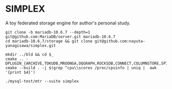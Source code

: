 # SIMPLEX

A toy federated storage engine for author's personal study.

```
git clone -b mariadb-10.6.7 --depth=1 git@github.com:MariaDB/server.git mariadb-10.6.7
cd mariadb-10.6.7/storage && git clone git@github.com:nayuta-yanagisawa/simplex.git
```
```
mkdir ../bld && cd $_
cmake .. -DPLUGIN_{ARCHIVE,TOKUDB,MROONGA,OQGRAPH,ROCKSDB,CONNECT,COLUMNSTORE,SPIDER}=NO
cmake --build . -j $(grep ^cpu\\scores /proc/cpuinfo | uniq |  awk '{print $4}')
```
```
./mysql-test/mtr --suite simplex
```
